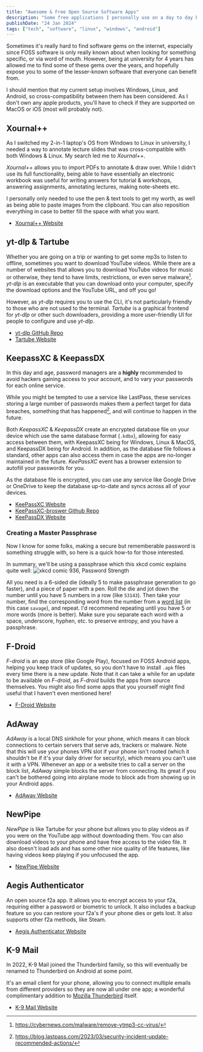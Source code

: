```yaml
---
title: "Awesome & Free Open Source Software Apps"
description: "Some free applications I personally use on a day to day basis."
publishDate: "24 Jan 2024"
tags: ["tech", "software", "linux", "windows", "android"]
---
```


Sometimes it's really hard to find software gems on the internet, especially since FOSS software is only really known about when looking for something specific, or via word of mouth. However, being at university for 4 years has allowed me to find some of these gems over the years, and hopefully expose you to some of the lesser-known software that everyone can benefit from.

I should mention that my current setup involves Windows, Linux, and Android, so cross-compatibility between them has been considered. As I don't own any apple products, you'll have to check if they are supported on MacOS or iOS (most will probably not).

## Xournal++

As I switched my 2-in-1 laptop's OS from Windows to Linux in university, I needed a way to annotate lecture slides that was cross-compatible with both Windows & Linux. My search led me to _Xournal++_.

_Xournal++_ allows you to import PDFs to annotate & draw over. While I didn't use its full functionality, being able to have essentially an electronic workbook was useful for writing answers for tutorial & workshops, answering assignments, annotating lectures, making note-sheets etc.

I personally only needed to use the pen & text tools to get my worth, as well as being able to paste images from the clipboard. You can also reposition everything in case to better fill the space with what you want.

- [Xournal++ Website](https://xournalpp.github.io/)

## yt-dlp & Tartube

Whether you are going on a trip or wanting to get some mp3s to listen to offline, sometimes you want to download YouTube videos. While there are a number of websites that allows you to download YouTube videos for music or otherwise, they tend to have limits, restrictions, or even serve malware[^1]. _yt-dlp_ is an executable that you can download onto your computer, specify the download options and the YouTube URL, and off you go!

However, as _yt-dlp_ requires you to use the CLI, it's not particularly friendly to those who are not used to the terminal. _Tartube_ is a graphical frontend for _yt-dlp_ or other such downloaders, providing a more user-friendly UI for people to configure and use _yt-dlp_.

- [yt-dlp GitHub Repo](https://github.com/yt-dlp/yt-dlp)
- [Tartube Website](https://tartube.sourceforge.io/)

[^1]: https://cybernews.com/malware/remove-ytmp3-cc-virus/

## KeepassXC & KeepassDX

In this day and age, password managers are a **highly** recommended to avoid hackers gaining access to your account, and to vary your passwords for each online service.

While you might be tempted to use a service like LastPass, these services storing a large number of passwords makes them a perfect target for data breaches, something that has happened[^2], and will continue to happen in the future.

Both _KeepassXC_ & _KeepassDX_ create an encrypted database file on your device which use the same database format (`.kdbx`), allowing for easy access between them, with KeepassXC being for Windows, Linux & MacOS, and KeepassDX being for Android. In addition, as the database file follows a standard, other apps can also access them in case the apps are no-longer maintained in the future. _KeePassXC_ event has a browser extension to autofill your passwords for you.

As the database file is encrypted, you can use any service like Google Drive or OneDrive to keep the database up-to-date and syncs across all of your devices.

- [KeePassXC Website](https://keepassxc.org/)
- [KeePassXC-broswer Github Repo](https://github.com/keepassxreboot/keepassxc-browser)
- [KeePassDX Website](https://www.keepassdx.com/)

[^2]: https://blog.lastpass.com/2023/03/security-incident-update-recommended-actions/

### Creating a Master Passphrase

Now I know for some folks, making a secure but rememberable password is something struggle with, so here is a quick how-to for those interested.

In summary, we'll be using a passphrase which this xkcd comic explains quite well:
![xkcd comic 936, Password Strength](https://imgs.xkcd.com/comics/password_strength.png)

All you need is a 6-sided die (ideally 5 to make passphrase generation to go faster), and a piece of paper with a pen. Roll the die and jot down the number until you have 5 numbers in a row (like `53143`). Then take your number, find the corresponding word from the number from a [word list](https://www.eff.org/document/passphrase-wordlists) (in this case `savage`), and repeat. I'd recommend repeating until you have 5 or more words (more is better). Make sure you separate each word with a space, underscore, hyphen, etc. to preserve entropy, and you have a passphrase.

## F-Droid

_F-droid_ is an app store (like Google Play), focused on FOSS Android apps, helping you keep track of updates, so you don't have to install `.apk` files every time there is a new update. Note that it can take a while for an update to be available on _F-droid_, as _F-droid_ builds the apps from source themselves. You might also find some apps that you yourself might find useful that I haven't even mentioned here!

- [F-Droid Website](https://f-droid.org/)

## AdAway

_AdAway_ is a local DNS sinkhole for your phone, which means it can block connections to certain servers that serve ads, trackers or malware. Note that this will use your phones VPN slot if your phone isn't rooted (which it shouldn't be if it's your daily driver for security), which means you can't use it with a VPN. Whenever an app or a website tries to call a server on the block list, _AdAway_ simple blocks the server from connecting. Its great if you can't be bothered going into airplane mode to block ads from showing up in your Android apps.

- [AdAway Website](https://adaway.org/)

## NewPipe

_NewPipe_ is like Tartube for your phone but allows you to play videos as if you were on the YouTube app without downloading them. You can also download videos to your phone and have free access to the video file. It also doesn't load ads and has some other nice quality of life features, like having videos keep playing if you unfocused the app.

- [NewPipe Website](https://newpipe.net/)

## Aegis Authenticator

An open source f2a app. It allows you to encrypt access to your f2a, requiring either a password or biometric to unlock. It also includes a backup feature so you can restore your f2a's if your phone dies or gets lost. It also supports other f2a methods, like Steam.

- [Aegis Authenticator Website](https://getaegis.app/)

## K-9 Mail

In 2022, K-9 Mail joined the Thunderbird family, so this will eventually be renamed to Thunderbird on Android at some point.

It's an email client for your phone, allowing you to connect multiple emails from different providers so they are now all under one app; a wonderful complimentary addition to [Mozilla Thunderbird](https://www.thunderbird.net/) itself.

- [K-9 Mail Website](https://k9mail.app/)
